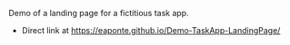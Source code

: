 Demo of a landing page for a fictitious task app.


- Direct link at https://eaponte.github.io/Demo-TaskApp-LandingPage/